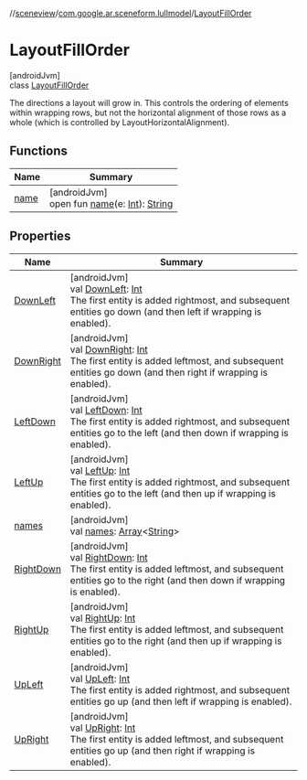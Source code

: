 //[sceneview](../../../index.md)/[com.google.ar.sceneform.lullmodel](../index.md)/[LayoutFillOrder](index.md)

# LayoutFillOrder

[androidJvm]\
class [LayoutFillOrder](index.md)

The directions a layout will grow in. This controls the ordering of elements within wrapping rows, but not the horizontal alignment of those rows as a whole (which is controlled by LayoutHorizontalAlignment).

## Functions

| Name | Summary |
|---|---|
| [name](name.md) | [androidJvm]<br>open fun [name](name.md)(e: [Int](https://kotlinlang.org/api/latest/jvm/stdlib/kotlin/-int/index.html)): [String](https://developer.android.com/reference/kotlin/java/lang/String.html) |

## Properties

| Name | Summary |
|---|---|
| [DownLeft](-down-left.md) | [androidJvm]<br>val [DownLeft](-down-left.md): [Int](https://kotlinlang.org/api/latest/jvm/stdlib/kotlin/-int/index.html)<br>The first entity is added rightmost, and subsequent entities go down (and then left if wrapping is enabled). |
| [DownRight](-down-right.md) | [androidJvm]<br>val [DownRight](-down-right.md): [Int](https://kotlinlang.org/api/latest/jvm/stdlib/kotlin/-int/index.html)<br>The first entity is added leftmost, and subsequent entities go down (and then right if wrapping is enabled). |
| [LeftDown](-left-down.md) | [androidJvm]<br>val [LeftDown](-left-down.md): [Int](https://kotlinlang.org/api/latest/jvm/stdlib/kotlin/-int/index.html)<br>The first entity is added rightmost, and subsequent entities go to the left (and then down if wrapping is enabled). |
| [LeftUp](-left-up.md) | [androidJvm]<br>val [LeftUp](-left-up.md): [Int](https://kotlinlang.org/api/latest/jvm/stdlib/kotlin/-int/index.html)<br>The first entity is added rightmost, and subsequent entities go to the left (and then up if wrapping is enabled). |
| [names](names.md) | [androidJvm]<br>val [names](names.md): [Array](https://kotlinlang.org/api/latest/jvm/stdlib/kotlin/-array/index.html)&lt;[String](https://developer.android.com/reference/kotlin/java/lang/String.html)&gt; |
| [RightDown](-right-down.md) | [androidJvm]<br>val [RightDown](-right-down.md): [Int](https://kotlinlang.org/api/latest/jvm/stdlib/kotlin/-int/index.html)<br>The first entity is added leftmost, and subsequent entities go to the right (and then down if wrapping is enabled). |
| [RightUp](-right-up.md) | [androidJvm]<br>val [RightUp](-right-up.md): [Int](https://kotlinlang.org/api/latest/jvm/stdlib/kotlin/-int/index.html)<br>The first entity is added leftmost, and subsequent entities go to the right (and then up if wrapping is enabled). |
| [UpLeft](-up-left.md) | [androidJvm]<br>val [UpLeft](-up-left.md): [Int](https://kotlinlang.org/api/latest/jvm/stdlib/kotlin/-int/index.html)<br>The first entity is added rightmost, and subsequent entities go up (and then left if wrapping is enabled). |
| [UpRight](-up-right.md) | [androidJvm]<br>val [UpRight](-up-right.md): [Int](https://kotlinlang.org/api/latest/jvm/stdlib/kotlin/-int/index.html)<br>The first entity is added leftmost, and subsequent entities go up (and then right if wrapping is enabled). |
